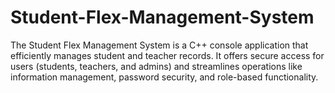 # Student-Flex-Management-System
The Student Flex Management System is a C++ console application that efficiently manages student and teacher records. It offers secure access for users (students, teachers, and admins) and streamlines operations like information management, password security, and role-based functionality.
